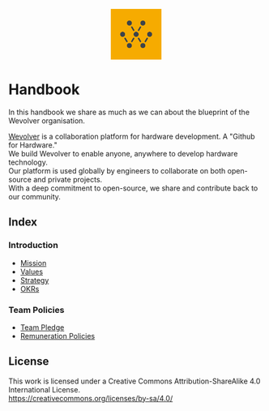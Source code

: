 <p align="center">
  <a href="www.wevolver.com">
  <img src="Media/wevolver_logo.jpg" width="100px"/>
  </a>
</p>

# Handbook

In this handbook we share as much as we can about the blueprint of the Wevolver organisation. 

[Wevolver](www.wevolver.com) is a collaboration platform for hardware development. A "Github for Hardware."  
We build Wevolver to enable anyone, anywhere to develop hardware technology.  
Our platform is used globally by engineers to collaborate on both open-source and private projects.  
With a deep commitment to open-source, we share and contribute back to our community. 

## Index

### Introduction
- [Mission](https://github.com/Wevolver/Handbook/blob/master/Strategy.md#mission)
- [Values](https://github.com/Wevolver/Handbook/blob/master/Strategy.md#values--guiding-principles)
- [Strategy](https://github.com/Wevolver/Handbook/blob/master/Strategy.md)
- [OKRs](https://github.com/Wevolver/Handbook/blob/master/OKRs.md)

### Team Policies
- [Team Pledge](https://github.com/Wevolver/Handbook/blob/master/Team%20Policies/Team%20Members%20Pledge.md)
- [Remuneration Policies](https://github.com/Wevolver/Handbook/tree/master/Team%20Policies)


## License
This work is licensed under a Creative Commons Attribution-ShareAlike 4.0 International License.  
https://creativecommons.org/licenses/by-sa/4.0/
